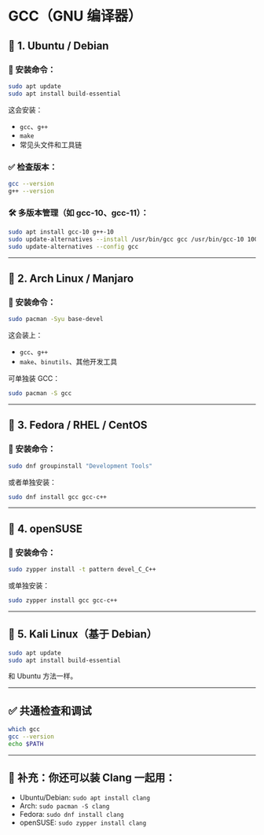 # GCC（GNU 编译器）

## 🐧 1. **Ubuntu / Debian**

### 🔧 安装命令：

```bash
sudo apt update
sudo apt install build-essential
```

这会安装：

- `gcc`、`g++`
- `make`
- 常见头文件和工具链

### ✅ 检查版本：

```bash
gcc --version
g++ --version
```

### 🛠️ 多版本管理（如 gcc-10、gcc-11）：

```bash
sudo apt install gcc-10 g++-10
sudo update-alternatives --install /usr/bin/gcc gcc /usr/bin/gcc-10 100
sudo update-alternatives --config gcc
```

------

## 🐧 2. **Arch Linux / Manjaro**

### 🔧 安装命令：

```bash
sudo pacman -Syu base-devel
```

这会装上：

- `gcc`、`g++`
- `make`、`binutils`、其他开发工具

可单独装 GCC：

```bash
sudo pacman -S gcc
```

------

## 🐧 3. **Fedora / RHEL / CentOS**

### 🔧 安装命令：

```bash
sudo dnf groupinstall "Development Tools"
```

或者单独安装：

```bash
sudo dnf install gcc gcc-c++
```

------

## 🐧 4. **openSUSE**

### 🔧 安装命令：

```bash
sudo zypper install -t pattern devel_C_C++
```

或单独安装：

```bash
sudo zypper install gcc gcc-c++
```

------

## 🐧 5. **Kali Linux（基于 Debian）**

```bash
sudo apt update
sudo apt install build-essential
```

和 Ubuntu 方法一样。

------

## ✅ 共通检查和调试

```bash
which gcc
gcc --version
echo $PATH
```

------

## 🧠 补充：你还可以装 Clang 一起用：

- Ubuntu/Debian: `sudo apt install clang`
- Arch: `sudo pacman -S clang`
- Fedora: `sudo dnf install clang`
- openSUSE: `sudo zypper install clang`